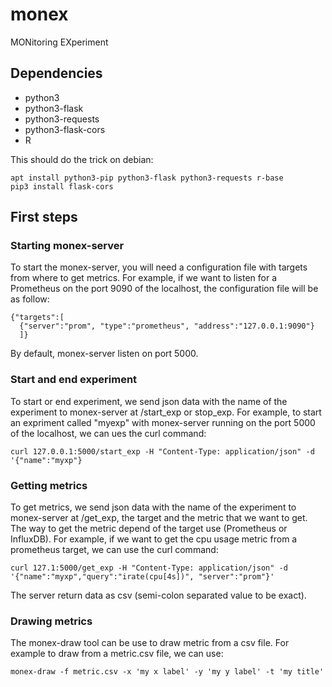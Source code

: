 # monex
MONitoring EXperiment

## Dependencies
- python3
- python3-flask
- python3-requests
- python3-flask-cors
- R

This should do the trick on debian:
```
apt install python3-pip python3-flask python3-requests r-base
pip3 install flask-cors
```
## First steps
### Starting monex-server
To start the monex-server, you will need a configuration file with targets from where to get metrics. For example, if we want to listen for a Prometheus on the port 9090 of the localhost, the configuration file will be as follow:
```
{"targets":[
  {"server":"prom", "type":"prometheus", "address":"127.0.0.1:9090"}
  ]}
```
By default, monex-server listen on port 5000.
### Start and end experiment
To start or end experiment, we send json data with the name of the experiment to monex-server at /start\_exp or stop\_exp. For example, to start an expriment called "myexp" with monex-server running on the port 5000 of the localhost, we can ues the curl command:
```
curl 127.0.0.1:5000/start_exp -H "Content-Type: application/json" -d '{"name":"myxp"}
```
### Getting metrics
To get metrics, we send json data with the name of the experiment to monex-server at /get\_exp, the target and the metric that we want to get. The way to get the metric depend of the target use (Prometheus or InfluxDB). For example, if we want to get the cpu usage metric from a prometheus target, we can use the curl command:
```
curl 127.1:5000/get_exp -H "Content-Type: application/json" -d '{"name":"myxp","query":"irate(cpu[4s])", "server":"prom"}'
```
The server return data as csv (semi-colon separated value to be exact).
### Drawing metrics
The monex-draw tool can be use to draw metric from a csv file. For example to draw from a metric.csv file, we can use:
```
monex-draw -f metric.csv -x 'my x label' -y 'my y label' -t 'my title'
```
